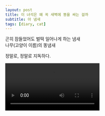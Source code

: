 ```yaml
---
layout: post
title: 이 녀석은 왜 꼭 새벽에 똥을 싸는 걸까
subtitle: 아 냄새
tags: [diary, cat]
---
```

곤히 잠들었어도 벌떡 일어나게 하는 냄새<br>
나무(고양이 이름)의 똥냄새

정말로, 정말로 지독하다.

<video width="300" controls autoplay>
  <source src="../assets/mp4/Sequence 02_1.mp4" type="video/mp4">
</video>